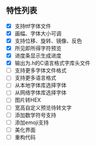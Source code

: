 ## 特性列表
- [x] 支持ttf字体文件  
- [x] 画幅、字体大小可调
- [x] 支持位移、旋转、镜像、反色
- [x] 所见即所得字符预览
- [x] 进度条显示生成进度
- [x] 输出为.h的C语言格式字库头文件
- [ ] 支持更多字体文件格式  
- [ ] 支持更多语言格式
- [ ] 从本地字体库选择字体  
- [ ] 从网络字体库选择字体  
- [ ] 图片转HEX  
- [ ] 宽高自定义预览待转文字  
- [ ] 添加数学符号支持
- [ ] 添加emoji支持
- [ ] 美化界面  
- [ ] 重构代码  
